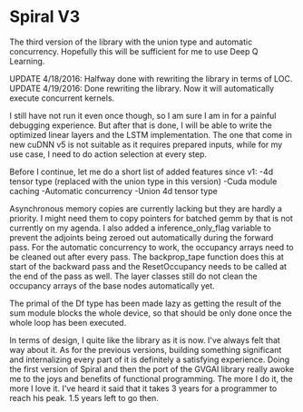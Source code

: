 # Spiral V3

The third version of the library with the union type and automatic concurrency. Hopefully this will be sufficient for me to use Deep Q Learning.

UPDATE 4/18/2016: Halfway done with rewriting the library in terms of LOC.
UPDATE 4/19/2016: Done rewriting the library. Now it will automatically execute concurrent kernels.

I still have not run it even once though, so I am sure I am in for a painful debugging experience. But after that is done, I will be able to write the optimized linear layers and the LSTM implementation. The one that come in new cuDNN v5 is not suitable as it requires prepared inputs, while for my use case, I need to do action selection at every step.

Before I continue, let me do a short list of added features since v1:
-4d tensor type (replaced with the union type in this version)
-Cuda module caching
-Automatic concurrency
-Union 4d tensor type

Asynchronous memory copies are currently lacking but they are hardly a priority. I might need them to copy pointers for batched gemm by that is not currently on my agenda. I also added a inference_only_flag variable to prevent the adjoints being zeroed out automatically during the forward pass. For the automatic concurrency to work, the occupancy arrays need to be cleaned out after every pass. The backprop_tape function does this at start of the backward pass and the ResetOccupancy needs to be called at the end of the pass as well. The layer classes still do not clean the occupancy arrays of the base nodes automatically yet.

The primal of the Df type has been made lazy as getting the result of the sum module blocks the whole device, so that should be only done once the whole loop has been executed.

In terms of design, I quite like the library as it is now. I've always felt that way about it. As for the previous versions, building something significant and internalizing every part of it is definitely a satisfying experience. Doing the first version of Spiral and then the port of the GVGAI library really awoke me to the joys and benefits of functional programming. The more I do it, the more I love it. I've heard it said that it takes 3 years for a programmer to reach his peak. 1.5 years left to go then.